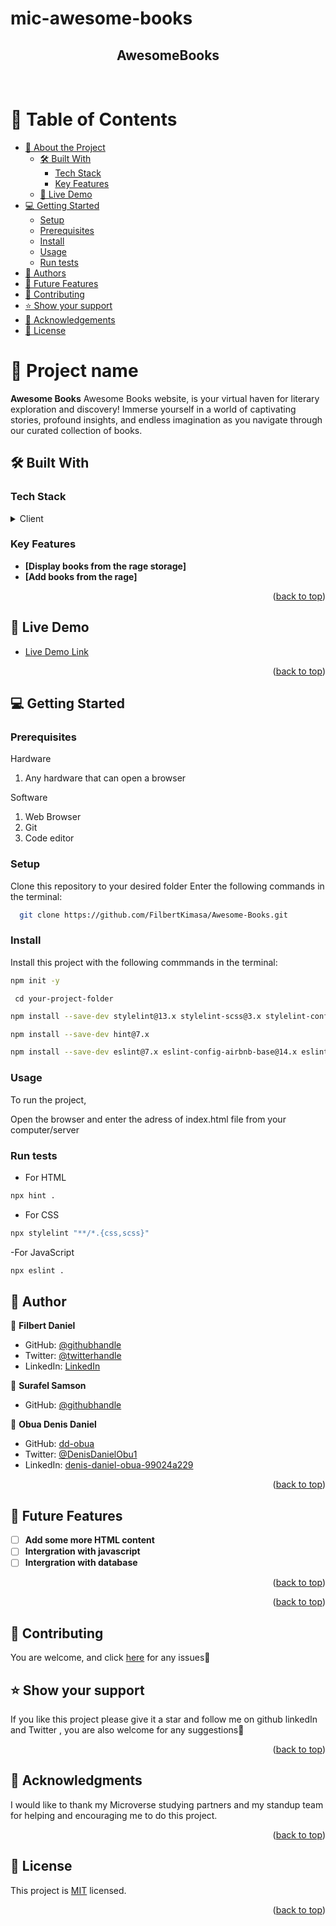 # mic-awesome-books

<a name="readme-top"></a>

<div align="center">
  <h2>AwesomeBooks</h2>
  <br/>
</div>

# 📗 Table of Contents

- [📖 About the Project](#about-project)
  - [🛠 Built With](#built-with)
    - [Tech Stack](#tech-stack)
    - [Key Features](#key-features)
  - [🚀 Live Demo](#live-demo)
- [💻 Getting Started](#getting-started)
  - [Setup](#setup)
  - [Prerequisites](#prerequisites)
  - [Install](#install)
  - [Usage](#usage)
  - [Run tests](#run-tests)
- [👥 Authors](#authors)
- [🔭 Future Features](#future-features)
- [🤝 Contributing](#contributing)
- [⭐️ Show your support](#support)
- [🙏 Acknowledgements](#acknowledgements)
- [📝 License](#license)

# 📖 Project name <a name="Awesome Books"></a>

**Awesome Books** Awesome Books website, is your virtual haven for literary exploration and discovery! Immerse yourself in a world of captivating stories, profound insights, and endless imagination as you navigate through our curated collection of books.

## 🛠 Built With <a name="built-with"></a>

### Tech Stack <a name="tech-stack"></a>

<details>
  <summary>Client</summary>
  <ul>
    <li><a href="https://html.spec.whatwg.org/">HTML</a></li>
    <li><a href="https://www.javascript.com/">Javascript</a></li>
  </ul>
</details>

### Key Features <a name="key-features"></a>

- **[Display books from the rage storage]**
- **[Add books from the rage]**

<p align="right">(<a href="#readme-top">back to top</a>)</p>

## 🚀 Live Demo <a name="live-demo"></a>

- [Live Demo Link](https://filbertkimasa.github.io/Awesome-Books/)

<p align="right">(<a href="#readme-top">back to top</a>)</p>

## 💻 Getting Started <a name="getting-started"></a>

### Prerequisites

Hardware

1. Any hardware that can open a browser

Software

1. Web Browser
2. Git
3. Code editor

### Setup

Clone this repository to your desired folder Enter the following commands in the terminal:

```sh
  git clone https://github.com/FilbertKimasa/Awesome-Books.git
```

### Install

Install this project with the following commmands in the terminal:

 ```sh
npm init -y
```
` cd your-project-folder`

```sh
npm install --save-dev stylelint@13.x stylelint-scss@3.x stylelint-config-standard@21.x stylelint-csstree-validator@1.x
```

```sh
npm install --save-dev hint@7.x
```

```sh
npm install --save-dev eslint@7.x eslint-config-airbnb-base@14.x eslint-plugin-import@2.x babel-eslint@10.x
```

### Usage

To run the project,

Open the browser and enter the adress of index.html file from your computer/server

### Run tests

- For HTML
```sh
npx hint .
```
- For CSS
```sh
npx stylelint "**/*.{css,scss}"
```

-For JavaScript
```sh
npx eslint .
```

## 👥 Author <a name="authors"></a>

👤 **Filbert Daniel**

- GitHub: [@githubhandle](https://github.com/FilbertKimasa)
- Twitter: [@twitterhandle](https://twitter.com/filbertdan67)
- LinkedIn: [LinkedIn](https://www.linkedin.com/in/filbert-daniel-32b118143)

👤 **Surafel Samson**

- GitHub: [@githubhandle](https://github.com/Surafels)

👤 **Obua Denis Daniel**

- GitHub: [dd-obua](https://github.com/dd-obua/)
- Twitter: [@DenisDanielObu1](https://twitter.com/DenisDanielObu1)
- LinkedIn: [denis-daniel-obua-99024a229](https://www.linkedin.com/in/denis-daniel-obua-99024a229/)

<p align="right">(<a href="#readme-top">back to top</a>)</p>

## 🔭 Future Features <a name="future-features"></a>

- [ ] **Add some more HTML content**
- [ ] **Intergration with javascript**
- [ ] **Intergration with database**

<p align="right">(<a href="#readme-top">back to top</a>)</p>

<p align="right">(<a href="#readme-top">back to top</a>)</p>
 
## 🤝 Contributing <a name="contributing"></a>

You are welcome, and click <a href="https://github.com/FilbertKimasa/Awesome-Books/issues">here</a> for any issues🙏

## ⭐️ Show your support <a name="support"></a>

If you like this project please give it a star and follow me on github linkedIn and Twitter
, you are also welcome for any suggestions🙏

<p align="right">(<a href="#readme-top">back to top</a>)</p>

## 🙏 Acknowledgments <a name="acknowledgements"></a>

I would like to thank my Microverse studying partners and my standup team for helping and encouraging me to do this project.

<p align="right">(<a href="#readme-top">back to top</a>)</p>

## 📝 License <a name="license"></a>

This project is [MIT](./LICENSE) licensed.

<p align="right">(<a href="#readme-top">back to top</a>)</p>
